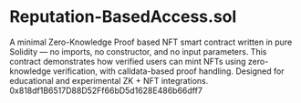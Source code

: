 # Reputation-BasedAccess.sol
A minimal Zero-Knowledge Proof based NFT smart contract written in pure Solidity — no imports, no constructor, and no input parameters.
This contract demonstrates how verified users can mint NFTs using zero-knowledge verification, with calldata-based proof handling.
Designed for educational and experimental ZK + NFT integrations.
0x818df1B6517D88D52Ff66bD5d1628E486b66dff7
